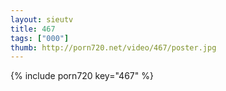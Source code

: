 ```yaml
--- 
layout: sieutv
title: 467
tags: ["000"]
thumb: http://porn720.net/video/467/poster.jpg
---
```

{% include porn720 key="467" %} 
